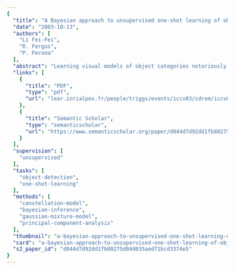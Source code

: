 ```yaml
---
{
  "title": "A Bayesian approach to unsupervised one-shot learning of object categories",
  "date": "2003-10-13",
  "authors": [
    "Li Fei-Fei",
    "R. Fergus",
    "P. Perona"
  ],
  "abstract": "Learning visual models of object categories notoriously requires thousands of training examples; this is due to the diversity and richness of object appearance which requires models containing hundreds of parameters. We present a method for learning object categories from just a few images (1 /spl sim/ 5). It is based on incorporating \"generic\" knowledge which may be obtained from previously learnt models of unrelated categories. We operate in a variational Bayesian framework: object categories are represented by probabilistic models, and \"prior\" knowledge is represented as a probability density function on the parameters of these models. The \"posterior\" model for an object category is obtained by updating the prior in the light of one or more observations. Our ideas are demonstrated on four diverse categories (human faces, airplanes, motorcycles, spotted cats). Initially three categories are learnt from hundreds of training examples, and a \"prior\" is estimated from these. Then the model of the fourth category is learnt from 1 to 5 training examples, and is used for detecting new exemplars a set of test images.",
  "links": [
    {
      "title": "PDF",
      "type": "pdf",
      "url": "lear.inrialpes.fr/people/triggs/events/iccv03/cdrom/iccv03/1134_fei-fei.pdf"
    },
    {
      "title": "Semantic Scholar",
      "type": "semanticscholar",
      "url": "https://www.semanticscholar.org/paper/d044d7d92dd1fb80275d04d035aed71bcd3374e5"
    }
  ],
  "supervision": [
    "unsupervised"
  ],
  "tasks": [
    "object-detection",
    "one-shot-learning"
  ],
  "methods": [
    "constellation-model",
    "bayesian-inference",
    "gaussian-mixture-model",
    "principal-component-analysis"
  ],
  "thumbnail": "a-bayesian-approach-to-unsupervised-one-shot-learning-of-object-categories-thumb.jpg",
  "card": "a-bayesian-approach-to-unsupervised-one-shot-learning-of-object-categories-card.jpg",
  "s2_paper_id": "d044d7d92dd1fb80275d04d035aed71bcd3374e5"
}
---
```


